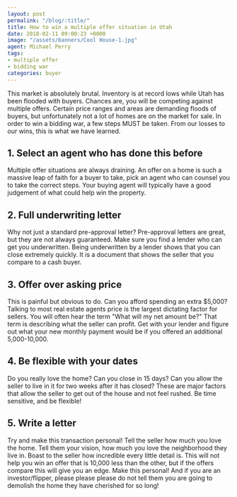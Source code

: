 ```yaml
---
layout: post
permalink: "/blog/:title/"
title: How to win a multiple offer situation in Utah
date: 2018-02-11 09:00:23 +0000
image: "/assets/banners/Cool House-1.jpg"
agent: Michael Perry
tags:
- multiple offer
- bidding war
categories: buyer
---
```

This market is absolutely brutal. Inventory is at record lows while Utah has been flooded with buyers. Chances are, you will be competing against multiple offers. Certain price ranges and areas are demanding floods of buyers, but unfortunately not a lot of homes are on the market for sale. In order to win a bidding war, a few steps MUST be taken. From our losses to our wins, this is what we have learned.

## 1. Select an agent who has done this before

Multiple offer situations are always draining. An offer on a home is such a massive leap of faith for a buyer to take, pick an agent who can counsel you to take the correct steps. Your buying agent will typically have a good judgement of what could help win the property.

## 2. Full underwriting letter

Why not just a standard pre-approval letter? Pre-approval letters are great, but they are not always guaranteed. Make sure you find a lender who can get you underwritten. Being underwritten by a lender shows that you can close extremely quickly.  It is a document that shows the seller that you compare to a cash buyer.

## 3. Offer over asking price

This is painful but obvious to do. Can you afford spending an extra $5,000? Talking to most real estate agents price is the largest dictating factor for sellers. You will often hear the term "What will my net amount be?" That term is describing what the seller can profit. Get with your lender and figure out what your new monthly payment would be if you offered an additional 5,000-10,000.

## 4. Be flexible with your dates

Do you really love the home? Can you close in 15 days? Can you allow the seller to live in it for two weeks after it has closed? These are major factors that allow the seller to get out of the house and not feel rushed. Be time sensitive, and be flexible!

## 5. Write a letter

Try and make this transaction personal! Tell the seller how much you love the home. Tell them your vision, how much you love the neighborhood they live in. Boast to the seller how incredible every little detail is. This will not help you win an offer that is 10,000 less than the other, but if the offers compare this will give you an edge. Make this personal! And if you are an investor/flipper, please please please do not tell them you are going to demolish the home they have cherished for so long!
